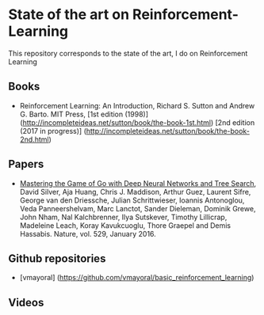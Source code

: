 # State of the art on Reinforcement-Learning

This repository corresponds to the state of the art, I do on Reinforcement Learning

## Books

* Reinforcement Learning: An Introduction, Richard S. Sutton and Andrew G. Barto. MIT Press, [1st edition (1998)] (http://incompleteideas.net/sutton/book/the-book-1st.html) [2nd edition (2017 in progress)] (http://incompleteideas.net/sutton/book/the-book-2nd.html)

## Papers

* [Mastering the Game of Go with Deep Neural Networks and Tree Search](https://storage.googleapis.com/deepmind-media/alphago/AlphaGoNaturePaper.pdf), David Silver, Aja Huang, Chris J. Maddison, Arthur Guez, Laurent Sifre, George van den Driessche, Julian Schrittwieser, Ioannis Antonoglou, Veda Panneershelvam, Marc Lanctot, Sander Dieleman, Dominik Grewe, John Nham, Nal Kalchbrenner, Ilya Sutskever, Timothy Lillicrap, Madeleine Leach, Koray Kavukcuoglu, Thore Graepel and Demis Hassabis. Nature, vol. 529, January 2016.

## Github repositories

* [vmayoral] (https://github.com/vmayoral/basic_reinforcement_learning)

## Videos




